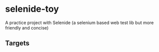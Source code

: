 # selenide-toy
A practice project with Selenide (a selenium based web test lib but more friendly and concise)

## Targets


